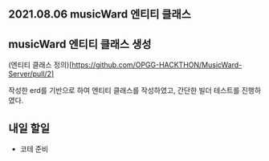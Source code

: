 ## 2021.08.06 musicWard 엔티티 클래스 

## musicWard 엔티티 클래스 생성

(엔티티 클래스 정의)[https://github.com/OPGG-HACKTHON/MusicWard-Server/pull/2]

작성한 erd를 기반으로 하여 엔티티 클래스를 작성하였고, 간단한 빌더 테스트를 진행하였다.

## 내일 할일
 - 코테 준비
